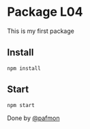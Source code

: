 # Package L04
This is my first package

## Install
```
npm install
```

## Start
```
npm start
```

Done by [@pafmon](www.us.es)


